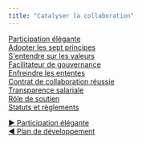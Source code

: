 ```yaml
---
title: "Catalyser la collaboration"
---
```



  <dt><a href="artful-participation.html">Participation élégante</a></dt>
  <dd></dd>

  <dt><a href="adopt-the-seven-principles.html">Adopter les sept principes</a></dt>
  <dd></dd>

  <dt><a href="agree-on-values.html">S'entendre sur les valeurs</a></dt>
  <dd></dd>

  <dt><a href="governance-facilitator.html">Facilitateur de gouvernance</a></dt>
  <dd></dd>

  <dt><a href="breaking-agreements.html">Enfreindre les ententes</a></dt>
  <dd></dd>

  <dt><a href="contract-for-successful-collaboration.html">Contrat de collaboration réussie</a></dt>
  <dd></dd>

  <dt><a href="transparent-salary.html">Transparence salariale</a></dt>
  <dd></dd>

  <dt><a href="support-role.html">Rôle de soutien</a></dt>
  <dd></dd>

  <dt><a href="bylaws.html">Statuts et règlements</a></dt>
  <dd></dd>


[&#9654; Participation élégante](artful-participation.html)<br/>[&#9664; Plan de développement](development-plan.html)

